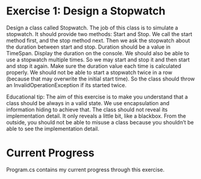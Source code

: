 # Exercise 1: Design a Stopwatch

Design a class called Stopwatch. The job of this class is to simulate a stopwatch. It should 
provide two methods: Start and Stop. We call the start method first, and the stop method next. 
Then we ask the stopwatch about the duration between start and stop. Duration should be a 
value in TimeSpan. Display the duration on the console. 
We should also be able to use a stopwatch multiple times. So we may start and stop it and then 
start and stop it again. Make sure the duration value each time is calculated properly. 
We should not be able to start a stopwatch twice in a row (because that may overwrite the initial 
start time). So the class should throw an InvalidOperationException if its started twice.  
 
Educational tip: The aim of this exercise is to make you understand that a class should be 
always in a valid state. We use encapsulation and information hiding to achieve that. The class 
should not reveal its implementation detail. It only reveals a little bit, like a blackbox. From the 
outside, you should not be able to misuse a class because you shouldn’t be able to see the 
implementation detail. 

# Current Progress

Program.cs contains my current progress through this exercise.